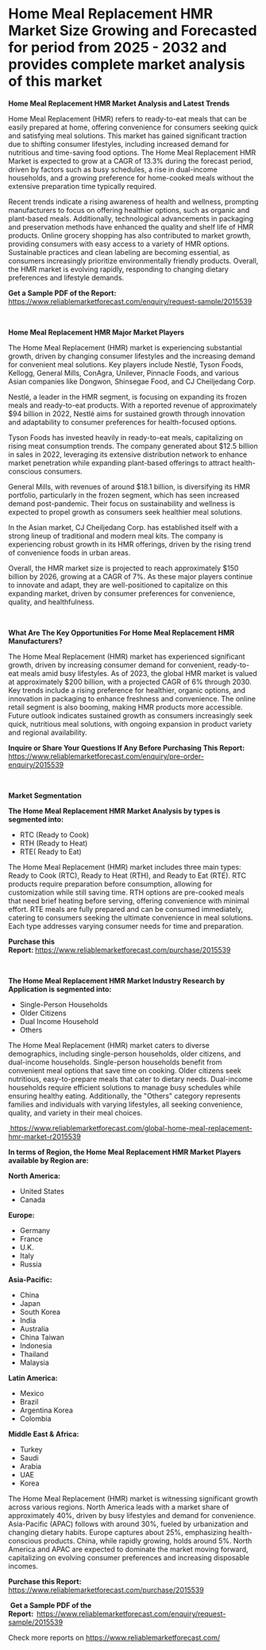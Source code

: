 <p><h1>Home Meal Replacement HMR Market Size Growing and Forecasted for period from 2025 - 2032 and provides complete market analysis of this market</h1></p><p><strong>Home Meal Replacement HMR Market Analysis and Latest Trends</strong></p>
<p><p>Home Meal Replacement (HMR) refers to ready-to-eat meals that can be easily prepared at home, offering convenience for consumers seeking quick and satisfying meal solutions. This market has gained significant traction due to shifting consumer lifestyles, including increased demand for nutritious and time-saving food options. The Home Meal Replacement HMR Market is expected to grow at a CAGR of 13.3% during the forecast period, driven by factors such as busy schedules, a rise in dual-income households, and a growing preference for home-cooked meals without the extensive preparation time typically required.</p><p>Recent trends indicate a rising awareness of health and wellness, prompting manufacturers to focus on offering healthier options, such as organic and plant-based meals. Additionally, technological advancements in packaging and preservation methods have enhanced the quality and shelf life of HMR products. Online grocery shopping has also contributed to market growth, providing consumers with easy access to a variety of HMR options. Sustainable practices and clean labeling are becoming essential, as consumers increasingly prioritize environmentally friendly products. Overall, the HMR market is evolving rapidly, responding to changing dietary preferences and lifestyle demands.</p></p>
<p><strong>Get a Sample PDF of the Report:&nbsp;</strong> <a href="https://www.reliablemarketforecast.com/enquiry/request-sample/2015539?utm_campaign=1929&utm_medium=2&utm_source=Github&utm_content=ia&utm_term=14022025&utm_id=home-meal-replacement-hmr">https://www.reliablemarketforecast.com/enquiry/request-sample/2015539</a></p>
<p>&nbsp;</p>
<p><strong>Home Meal Replacement HMR Major Market Players</strong></p>
<p><p>The Home Meal Replacement (HMR) market is experiencing substantial growth, driven by changing consumer lifestyles and the increasing demand for convenient meal solutions. Key players include Nestlé, Tyson Foods, Kellogg, General Mills, ConAgra, Unilever, Pinnacle Foods, and various Asian companies like Dongwon, Shinsegae Food, and CJ Cheiljedang Corp.</p><p>Nestlé, a leader in the HMR segment, is focusing on expanding its frozen meals and ready-to-eat products. With a reported revenue of approximately $94 billion in 2022, Nestlé aims for sustained growth through innovation and adaptability to consumer preferences for health-focused options.</p><p>Tyson Foods has invested heavily in ready-to-eat meals, capitalizing on rising meat consumption trends. The company generated about $12.5 billion in sales in 2022, leveraging its extensive distribution network to enhance market penetration while expanding plant-based offerings to attract health-conscious consumers.</p><p>General Mills, with revenues of around $18.1 billion, is diversifying its HMR portfolio, particularly in the frozen segment, which has seen increased demand post-pandemic. Their focus on sustainability and wellness is expected to propel growth as consumers seek healthier meal solutions.</p><p>In the Asian market, CJ Cheiljedang Corp. has established itself with a strong lineup of traditional and modern meal kits. The company is experiencing robust growth in its HMR offerings, driven by the rising trend of convenience foods in urban areas.</p><p>Overall, the HMR market size is projected to reach approximately $150 billion by 2026, growing at a CAGR of 7%. As these major players continue to innovate and adapt, they are well-positioned to capitalize on this expanding market, driven by consumer preferences for convenience, quality, and healthfulness.</p></p>
<p>&nbsp;</p>
<p><strong>What Are The Key Opportunities For Home Meal Replacement HMR Manufacturers?</strong></p>
<p><p>The Home Meal Replacement (HMR) market has experienced significant growth, driven by increasing consumer demand for convenient, ready-to-eat meals amid busy lifestyles. As of 2023, the global HMR market is valued at approximately $200 billion, with a projected CAGR of 6% through 2030. Key trends include a rising preference for healthier, organic options, and innovation in packaging to enhance freshness and convenience. The online retail segment is also booming, making HMR products more accessible. Future outlook indicates sustained growth as consumers increasingly seek quick, nutritious meal solutions, with ongoing expansion in product variety and regional availability.</p></p>
<p><strong>Inquire or Share Your Questions If Any Before Purchasing This Report:</strong> <a href="https://www.reliablemarketforecast.com/enquiry/pre-order-enquiry/2015539?utm_campaign=1929&utm_medium=2&utm_source=Github&utm_content=ia&utm_term=14022025&utm_id=home-meal-replacement-hmr">https://www.reliablemarketforecast.com/enquiry/pre-order-enquiry/2015539</a></p>
<p>&nbsp;</p>
<p><strong>Market Segmentation</strong></p>
<p><strong>The Home Meal Replacement HMR Market Analysis by types is segmented into:</strong></p>
<p><ul><li>RTC (Ready to Cook)</li><li>RTH (Ready to Heat)</li><li>RTE( Ready to Eat)</li></ul></p>
<p><p>The Home Meal Replacement (HMR) market includes three main types: Ready to Cook (RTC), Ready to Heat (RTH), and Ready to Eat (RTE). RTC products require preparation before consumption, allowing for customization while still saving time. RTH options are pre-cooked meals that need brief heating before serving, offering convenience with minimal effort. RTE meals are fully prepared and can be consumed immediately, catering to consumers seeking the ultimate convenience in meal solutions. Each type addresses varying consumer needs for time and preparation.</p></p>
<p><strong>Purchase this Report:&nbsp;</strong><a href="https://www.reliablemarketforecast.com/purchase/2015539?utm_campaign=1929&utm_medium=2&utm_source=Github&utm_content=ia&utm_term=14022025&utm_id=home-meal-replacement-hmr">https://www.reliablemarketforecast.com/purchase/2015539</a></p>
<p>&nbsp;</p>
<p><strong>The Home Meal Replacement HMR Market Industry Research by Application is segmented into:</strong></p>
<p><ul><li>Single-Person Households</li><li>Older Citizens</li><li>Dual Income Household</li><li>Others</li></ul></p>
<p><p>The Home Meal Replacement (HMR) market caters to diverse demographics, including single-person households, older citizens, and dual-income households. Single-person households benefit from convenient meal options that save time on cooking. Older citizens seek nutritious, easy-to-prepare meals that cater to dietary needs. Dual-income households require efficient solutions to manage busy schedules while ensuring healthy eating. Additionally, the "Others" category represents families and individuals with varying lifestyles, all seeking convenience, quality, and variety in their meal choices.</p></p>
<p><a href="https://www.reliablemarketforecast.com/global-home-meal-replacement-hmr-market-r2015539?utm_campaign=1929&utm_medium=2&utm_source=Github&utm_content=ia&utm_term=14022025&utm_id=home-meal-replacement-hmr">&nbsp;https://www.reliablemarketforecast.com/global-home-meal-replacement-hmr-market-r2015539</a></p>
<p><strong>In terms of Region, the Home Meal Replacement HMR Market Players available by Region are:</strong></p>
<p>
    <p> <strong> North America: </strong>
        <ul>
            <li>United States</li>
            <li>Canada</li>
        </ul>
        </p> 
    <p> <strong> Europe: </strong>
        <ul>
            <li>Germany</li>
            <li>France</li>
            <li>U.K.</li>
            <li>Italy</li>
            <li>Russia</li>
        </ul>
        </p> 
    <p> <strong> Asia-Pacific: </strong>
        <ul>
            <li>China</li>
            <li>Japan</li>
            <li>South Korea</li>
            <li>India</li>
            <li>Australia</li>
            <li>China Taiwan</li>
            <li>Indonesia</li>
            <li>Thailand</li>
            <li>Malaysia</li>
        </ul>
        </p> 
    <p> <strong> Latin America: </strong>
        <ul>
            <li>Mexico</li>
            <li>Brazil</li>
            <li>Argentina Korea</li>
            <li>Colombia</li>
        </ul>
        </p> 
    <p> <strong> Middle East & Africa: </strong>
        <ul>
            <li>Turkey</li>
            <li>Saudi</li>
            <li>Arabia</li>
            <li>UAE</li>
            <li>Korea</li>
        </ul>
    </p>
    </p>
<p><p>The Home Meal Replacement (HMR) market is witnessing significant growth across various regions. North America leads with a market share of approximately 40%, driven by busy lifestyles and demand for convenience. Asia-Pacific (APAC) follows with around 30%, fueled by urbanization and changing dietary habits. Europe captures about 25%, emphasizing health-conscious products. China, while rapidly growing, holds around 5%. North America and APAC are expected to dominate the market moving forward, capitalizing on evolving consumer preferences and increasing disposable incomes.</p></p>
<p><strong>Purchase this Report: </strong><a href="https://www.reliablemarketforecast.com/purchase/2015539?utm_campaign=1929&utm_medium=2&utm_source=Github&utm_content=ia&utm_term=14022025&utm_id=home-meal-replacement-hmr">https://www.reliablemarketforecast.com/purchase/2015539</a></p>
<p>&nbsp;<strong>Get a Sample PDF of the Report:&nbsp;&nbsp;</strong><a href="https://www.reliablemarketforecast.com/enquiry/request-sample/2015539?utm_campaign=1929&utm_medium=2&utm_source=Github&utm_content=ia&utm_term=14022025&utm_id=home-meal-replacement-hmr">https://www.reliablemarketforecast.com/enquiry/request-sample/2015539</a></p>
<p><strong></strong></p>
<p>Check more reports on <a href="https://www.reliablemarketforecast.com/?utm_campaign=1929&utm_medium=2&utm_source=Github&utm_content=ia&utm_term=14022025&utm_id=home-meal-replacement-hmr">https://www.reliablemarketforecast.com/</a></p>
